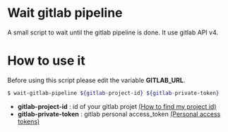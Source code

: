 # Wait gitlab pipeline

A small script to wait until the gitlab pipeline is done.
It use gitlab API v4.

# How to use it

Before using this script please edit the variable **GITLAB_URL**.

```sh
$ wait-gitlab-pipeline ${gitlab-project-id} ${gitlab-private-token}
```

* **gitlab-project-id** : id of your gitlab projet [(How to find my project id)](https://stackoverflow.com/questions/39559689/where-do-i-find-the-project-id-for-the-gitlab-api)
* **gitlab-private-token** : gitlab personal access_token [(Personal access tokens)](https://docs.gitlab.com/ce/user/profile/personal_access_tokens.html)
